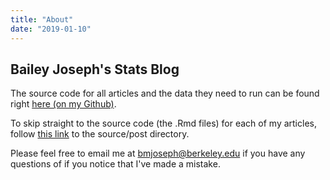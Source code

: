 ```yaml
---
title: "About"
date: "2019-01-10"
---
```


## Bailey Joseph's Stats Blog  


The source code for all articles and the data they need to run can be found right [here (on my Github)](https://github.com/bmjoseph/blogdown_source).   

To skip straight to the source code (the .Rmd files) for each of my articles, follow [this link](https://github.com/bmjoseph/blogdown_source/tree/master/content/post) to the source/post directory. 

Please feel free to email me at bmjoseph@berkeley.edu if you have any questions of if you notice that I've made a mistake.  

